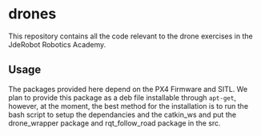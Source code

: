 # drones

This repository contains all the code relevant to the drone exercises in the JdeRobot Robotics Academy.

## Usage

The packages provided here depend on the PX4 Firmware and SITL. We plan to provide this package as a deb file installable through `apt-get`, however, at the moment, the best method for the installation is to run the bash script to setup the dependancies and the catkin_ws and put the drone_wrapper package and rqt_follow_road package in the src.
